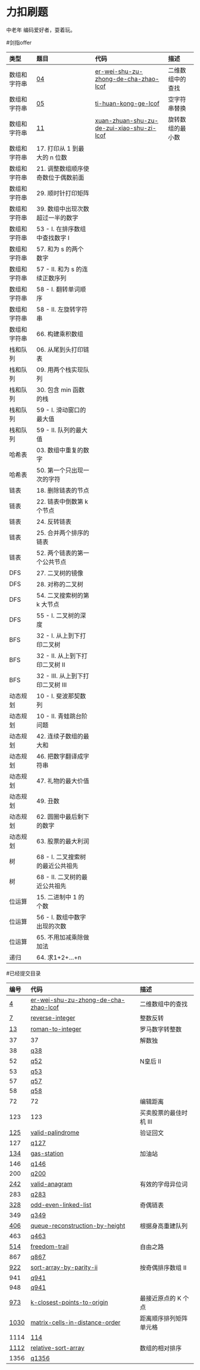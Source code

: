 # 力扣刷题

中老年 编码爱好者，耍着玩。

#剑指offer

|类型|题目|代码|描述
|:----|:----|:----|:----|
|数组和字符串|[04](https://leetcode-cn.com/problems/er-wei-shu-zu-zhong-de-cha-zhao-lcof/submissions/)|[er-wei-shu-zu-zhong-de-cha-zhao-lcof](src/main/java/com/aj/leetcode/q4)| 二维数组中的查找
|数组和字符串|[05](https://leetcode-cn.com/problems/ti-huan-kong-ge-lcof/)| [ti-huan-kong-ge-lcof](src/com.aj.leetcodeoffer/q05)|空字符串替换
|数组和字符串|[11](https://leetcode-cn.com/problems/xuan-zhuan-shu-zu-de-zui-xiao-shu-zi-lcof/)|[xuan-zhuan-shu-zu-de-zui-xiao-shu-zi-lcof](src/com.aj.leetcodeoffer/q11)| 旋转数组的最小数
|数组和字符串| 17. 打印从 1 到最大的 n 位数
|数组和字符串| 21. 调整数组顺序使奇数位于偶数前面
|数组和字符串| 29. 顺时针打印矩阵
|数组和字符串| 39. 数组中出现次数超过一半的数字
|数组和字符串| 53 - I. 在排序数组中查找数字 I
|数组和字符串| 57. 和为 s 的两个数字
|数组和字符串| 57 - II. 和为 s 的连续正数序列
|数组和字符串| 58 - I. 翻转单词顺序
|数组和字符串| 58 - II. 左旋转字符串
|数组和字符串| 66. 构建乘积数组
|栈和队列| 06. 从尾到头打印链表
|栈和队列| 09. 用两个栈实现队列
|栈和队列| 30. 包含 min 函数的栈
|栈和队列| 59 - I. 滑动窗口的最大值
|栈和队列| 59 - II. 队列的最大值
|哈希表| 03. 数组中重复的数字
|哈希表| 50. 第一个只出现一次的字符
|链表| 18. 删除链表的节点
|链表| 22. 链表中倒数第 k 个节点
|链表| 24. 反转链表
|链表| 25. 合并两个排序的链表
|链表| 52. 两个链表的第一个公共节点
|DFS| 27. 二叉树的镜像
|DFS| 28. 对称的二叉树
|DFS| 54. 二叉搜索树的第 k 大节点
|DFS| 55 - I. 二叉树的深度
|BFS| 32 - I. 从上到下打印二叉树
|BFS| 32 - II. 从上到下打印二叉树 II
|BFS| 32 - III. 从上到下打印二叉树 III
|动态规划| 10 - I. 斐波那契数列
|动态规划| 10 - II. 青蛙跳台阶问题
|动态规划| 42. 连续子数组的最大和
|动态规划| 46. 把数字翻译成字符串
|动态规划| 47. 礼物的最大价值
|动态规划| 49. 丑数
|动态规划| 62. 圆圈中最后剩下的数字
|动态规划| 63. 股票的最大利润
|树| 68 - I. 二叉搜索树的最近公共祖先
|树| 68 - II. 二叉树的最近公共祖先
|位运算| 15. 二进制中 1 的个数
|位运算| 56 - I. 数组中数字出现的次数
|位运算| 65. 不用加减乘除做加法
|递归| 64. 求1+2+…+n


#已经提交目录

|编号|代码|描述|
|:---|:---|:----|
|[4](https://leetcode-cn.com/problems/er-wei-shu-zu-zhong-de-cha-zhao-lcof/submissions/)|[er-wei-shu-zu-zhong-de-cha-zhao-lcof](src/main/java/com/aj/leetcode/q4)| 二维数组中的查找
|[7](https://leetcode-cn.com/problems/reverse-integer/)|[reverse-integer](src/main/java/com/aj/leetcode/q7)|整数反转|
|[13](https://leetcode-cn.com/problems/roman-to-integer/)|[roman-to-integer](src/main/java/com/aj/leetcode/q13)|罗马数字转整数|
|37|37|解数独
|38|[q38](src/main/java/com/aj/leetcode/q38)
|52|[q52](src/main/java/com/aj/leetcode/q52)|N皇后 II
|53|[q53](src/main/java/com/aj/leetcode/q53)
|57|[q57](src/main/java/com/aj/leetcode/q57)
|58|[q58](src/main/java/com/aj/leetcode/q58)
|72|72|编辑距离|
|123|123| 买卖股票的最佳时机 III|
|[125](https://leetcode-cn.com/problems/valid-palindrome/)|[valid-palindrome](src/main/java/com/aj/leetcode/q125)|验证回文 |
|127|[q127](src/main/java/com/aj/leetcode/q127)
|[134](https://leetcode-cn.com/problems/gas-station/)|[gas-station](src/main/java/com/aj/leetcode/q134)|加油站
|146|[q146](src/main/java/com/aj/leetcode/q146)
|200|[q200](src/main/java/com/aj/leetcode/q200)
|[242](https://leetcode-cn.com/problems/valid-anagram/)|[valid-anagram](src/main/java/com/aj/leetcode/q242)|有效的字母异位词
|283|[q283](src/main/java/com/aj/leetcode/q283)
|[328](https://leetcode-cn.com/problems/odd-even-linked-list/)|[odd-even-linked-list](src/main/java/com/aj/leetcode/q328)|奇偶链表
|349|[q349](src/main/java/com/aj/leetcode/q349)
|[406](https://leetcode-cn.com/problems/queue-reconstruction-by-height/)|[queue-reconstruction-by-height](src/main/java/com/aj/leetcode/q406)|根据身高重建队列
|463|[q463](src/main/java/com/aj/leetcode/q463)
|[514](https://leetcode-cn.com/problems/freedom-trail/)|[freedom-trail](src/main/java/com/aj/leetcode/q514)|自由之路
|867|[q867](src/main/java/com/aj/leetcode/q867)
|[922](https://leetcode-cn.com/problems/sort-array-by-parity-ii/)|[sort-array-by-parity-ii](src/main/java/com/aj/leetcode/q922)|按奇偶排序数组 II
|941|[q941](src/main/java/com/aj/leetcode/q941)
|948|[q941](src/main/java/com/aj/leetcode/q941)|
|[973](https://leetcode-cn.com/problems/k-closest-points-to-origin/)|[k-closest-points-to-origin](src/main/java/com/aj/leetcode/q973)|最接近原点的 K 个点
|[1030](https://leetcode-cn.com/problems/matrix-cells-in-distance-order/)|[matrix-cells-in-distance-order](src/main/java/com/aj/leetcode/q1030)|距离顺序排列矩阵单元格
|1114|[114](src/main/java/com/aj/leetcode/q1114)|
|[1112](https://leetcode-cn.com/problems/relative-sort-array/)|[relative-sort-array](src/main/java/com/aj/leetcode/q973)|数组的相对排序
|1356|[q1356](src/main/java/com/aj/leetcode/q1356)
